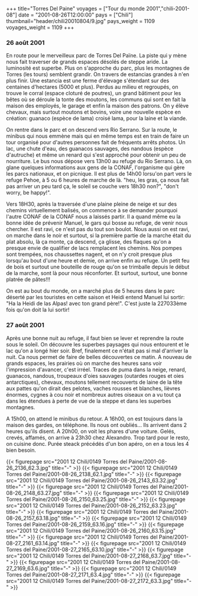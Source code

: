 +++
title="Torres Del Paine"
voyages = ["Tour du monde 2001","chili-2001-08"]
date = "2001-08-26T12:00:00"
pays = ["Chili"]
thumbnail="header/chili20010804/9.jpg"
pays_weight = 1109
voyages_weight = 1109
+++
### 26 août 2001

En route pour le merveilleux parc de Torres Del Païne. La piste qui y mène 
nous fait traverser de grands espaces désolés de steppe aride. La luminosité 
est superbe. Plus on s'approche du parc, plus les montagnes de Torres (les tours) 
semblent grandir. On travers de estancias grandes à n'en plus finir. Une estancia 
est une ferme d'élevage s'étendant sur des centaines d'hectares (5000 et plus). 
Perdus au milieu et regroupés, on trouve le corral (espace cloturé de poutres), 
un grand bâtiment pour les bêtes où se déroule la tonte des moutons, les communs 
qui sont en fait la maison des employés, le garage et enfin la maison des patrons. 
On y élève chevaux, mais surtout moutons et bovins, voire une nouvelle espèce 
en création: guanaco (espèce de lama) croisé lama, pour la laine et la viande.

On rentre dans le parc et on descend vers Rio Serrano. Sur la route, le minibus 
qui nous emmène mais qui en même temps est en train de faire un tour organisé 
pour d'autres personnes fait de fréquents arrêts photos. Un lac, une chute d'eau, 
des guanacos sauvages, des nandous (espèce d'autruche) et même un renard qui 
s'est approché pour obtenir un peu de nourriture. Le bus nous dépose vers 13h00 
au refuge du Rio Serrano. Là, on glane quelques informations aux gens de la 
CONAF, l'organisme qui gère les parcs nationaux, et on picnique. Il est plus 
de 14h00 lorsu'on part vers le refuge Pehoe, à 5 ou 6 heures de marche de là. 
"heu, les gras, ça nous fait pas arriver un peu tard ça, le soleil se couche 
vers 18h30 non?", "don't worry, be happy!".

Vers 18H30, après la traversée d'une plaine pleine de neige et sur des chemins 
virtuellement balisés, on commence à se demander pourquoi l'autre CONAF de la 
CONAF nous a laissés partir. Il a quand même eu la bonne idée de prévenir Manuel, 
le gars qui bosse au refuge, de venir nous chercher. Il est ravi, ce n'est pas 
du tout son boulot. Nous aussi on est ravi, on marche dans le noir et surtout, 
si la première partie de la marche était du plat absolu, là ça monte, ça descend, 
ça glisse, des flaques qu'on a presque envie de qualifier de lacs remplacent 
les chemins. Nos pompes sont trempées, nos chaussettes nagent, et on n'y croit 
presque plus lorsqu'au bout d'une heure et demie, on arrive enfin au refuge. 
Un petit feu de bois et surtout une bouteille de rouge qu'on se trimballe depuis 
le début de la marche, sont là pour nous réconforter. Et surtout, surtout, une 
bonne platrée de pâtes!!!

On est au bout du monde, on a marché plus de 5 heures dans le parc déserté 
par les touristes en cette saison et Heidi entend Manuel lui sortir: "Ha la 
Heidi de las Alpas! avec ton grand père!". C'est juste la 227033ème fois qu'on 
doit la lui sortir!

### 27 août 2001

Après une bonne nuit au refuge, il faut bien se lever et reprendre la route 
sous le soleil. On découvre les superbes paysages qui nous entourent et le lac 
qu'on a longé hier soir. Bref, finalement ce n'était pas si mal d'arriver la 
nuit. Ca nous permet de faire de belles découvertes ce matin. A nouveau de grands 
espaces, les prairies où on marche des heures sans voir l'impression d'avancer, 
c'est irréel. Traces de puma dans la neige, renard, guanacos, nandous, troupeaux 
d'oies sauvages (outardes rouges et oies antarctiques), chevaux, moutons tellement 
recouverts de laine de la tête aux pattes qu'on dirait des pelotes, vaches rousses 
et blanches, lièvres énormes, cygnes à cou noir et nombreux autres oiseaux on 
a vu tout ça dans les étendues à perte de vue de la steppe et dans les superbes 
montagnes.

A 15h00, on attend le minibus du retour. A 16h00, on est toujours dans la maison 
des gardes, on téléphone. Ils nous ont oubliés... Ils arrivent dans 2 heures 
qu'ils disent. A 20h00, on voit les phares d'une voiture. Gelés, crevés, affamés, 
on arrive à 23h30 chez Alexandro. Trop tard pour le resto, on cuisine donc. 
Purée steack précédés d'un bon apéro, on en a tous les 4 bien besoin.


<div id="TOTO">{{< figurepage src="2001 12 Chili/0149 Torres del Paine/2001-08-26_2136_62.3.jpg" title="-"  >}}
{{< figurepage src="2001 12 Chili/0149 Torres del Paine/2001-08-26_2138_62.1.jpg" title="-"  >}}
{{< figurepage src="2001 12 Chili/0149 Torres del Paine/2001-08-26_2143_63.32.jpg" title="-"  >}}
{{< figurepage src="2001 12 Chili/0149 Torres del Paine/2001-08-26_2148_63.27.jpg" title="-"  >}}
{{< figurepage src="2001 12 Chili/0149 Torres del Paine/2001-08-26_2150_63.25.jpg" title="-"  >}}
{{< figurepage src="2001 12 Chili/0149 Torres del Paine/2001-08-26_2152_63.23.jpg" title="-"  >}}
{{< figurepage src="2001 12 Chili/0149 Torres del Paine/2001-08-26_2157_63.18.jpg" title="-"  >}}
{{< figurepage src="2001 12 Chili/0149 Torres del Paine/2001-08-26_2159_63.16.jpg" title="-"  >}}
{{< figurepage src="2001 12 Chili/0149 Torres del Paine/2001-08-26_2160_63.15.jpg" title="-"  >}}
{{< figurepage src="2001 12 Chili/0149 Torres del Paine/2001-08-27_2161_63.14.jpg" title="-"  >}}
{{< figurepage src="2001 12 Chili/0149 Torres del Paine/2001-08-27_2165_63.10.jpg" title="-"  >}}
{{< figurepage src="2001 12 Chili/0149 Torres del Paine/2001-08-27_2168_63.7.jpg" title="-"  >}}
{{< figurepage src="2001 12 Chili/0149 Torres del Paine/2001-08-27_2169_63.6.jpg" title="-"  >}}
{{< figurepage src="2001 12 Chili/0149 Torres del Paine/2001-08-27_2171_63.4.jpg" title="-"  >}}
{{< figurepage src="2001 12 Chili/0149 Torres del Paine/2001-08-27_2172_63.3.jpg" title="-"  >}}
</DIV>

